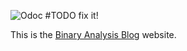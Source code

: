 ![Odoc](https://github.com/gitoleg/binaryanalysisplatform.github.io/workflows/Documentation/badge.svg)
#TODO fix it!

This is the [Binary Analysis Blog](http://binaryanalysisplatform.github.io) website.
